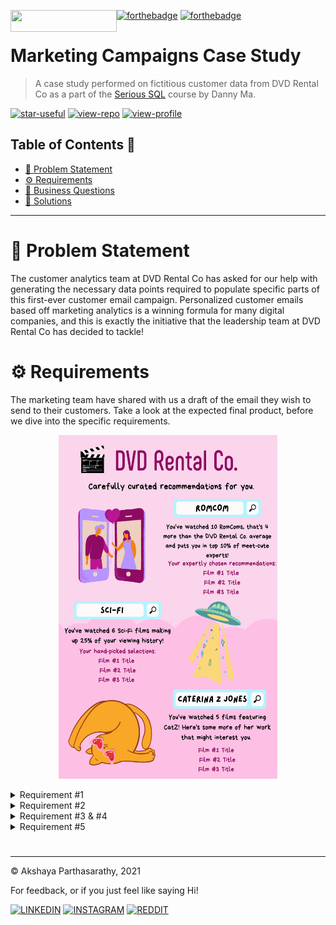  [![forthebadge](https://forthebadge.com/images/badges/powered-by-netflix.svg)](https://forthebadge.com) [![forthebadge](https://forthebadge.com/images/badges/contains-cat-gifs.svg)](https://forthebadge.com) <img align="left" width="170" height="35" src="https://img.shields.io/badge/PostgreSQL-316192?style=for-the-badge&logo=postgresql&logoColor=white">


# Marketing Campaigns Case Study
> A case study performed on fictitious customer data from DVD Rental Co as a part of the [Serious SQL](https://www.datawithdanny.com) course by Danny Ma.

[![star-useful](https://img.shields.io/badge/🌟-If%20useful-red.svg)](https://shields.io) 
[![view-repo](https://img.shields.io/badge/View-Repo-blueviolet)](https://github.com/iaks23?tab=repositories)
[![view-profile](https://img.shields.io/badge/Go%20To-Profile-orange)](https://github.com/iaks23)

## Table of Contents 📖

* [🚨 Problem Statement](#problem)
* [⚙️ Requirements](#reqs)
* [📖 Business Questions](#questions)
* [🌟 Solutions](#solutions)

----
# 🚨 Problem Statement <a name='problem'></a>

The customer analytics team at DVD Rental Co has asked for our help with generating the necessary data points required to populate specific parts of this first-ever customer email campaign. Personalized customer emails based off marketing analytics is a winning formula for many digital companies, and this is exactly the initiative that the leadership team at DVD Rental Co has decided to tackle! 


# ⚙️ Requirements <a name='reqs'></a>

The marketing team have shared with us a draft of the email they wish to send to their customers. Take a look at the expected final product, before we dive into the specific requirements. 

<p align="center">
  <img width="350" height="550" src="https://github.com/iaks23/Marketing-Analytics-Case-Study/blob/main/images/main-poster.png">
</p>

<details> 
  <summary>
    Requirement #1
  </summary>
 
 ### Top 2 Categories

 For each customer, we need to identify the top 2 <code> categories </code> for each customer based off their past rental history. These top categories will drive marketing creative images as seen in the sci-fi and rom-com examples in the draft email.
 
 <p align="center">
  <img width="400" height="320" src="https://github.com/iaks23/Marketing-Analytics-Case-Study/blob/main/images/req1.gif">
</p>
 
 </details>

<details> 
  <summary>
    Requirement #2
  </summary>
 
 ### Category Film Recommendations

 The marketing team has also requested for the 3 most popular <code> films </code> for each customer’s top 2 <code> categories </code>.

There is a catch though - we cannot recommend a film which the customer has already viewed.

If there are less than 3 films available - marketing is happy to show at least 1 film.

> 💡 Any customer which do not have any film recommendations for either category must be flagged out so the marketing team can exclude from the email campaign - this is of high importance!
 
  <p align="center">
  <img width="400" height="320" src="https://github.com/iaks23/Marketing-Analytics-Case-Study/blob/main/images/req2.gif">
</p>
 </details>
 
 <details> 
  <summary>
    Requirement #3 & #4
  </summary>
 
 ### Individual Customer Insights

The number of films watched by each customer in their top 2 categories is required as well as some specific <code> insights.</code>

#### For the 1st category, the marketing requires the following insights (requirement 3):

How many total films have they watched in their top category?
How many more films has the customer watched compared to the average DVD Rental Co customer?
How does the customer rank in terms of the top X% compared to all other customers in this film category?

#### For the second ranking category (requirement 4):

How many total films has the customer watched in this category?
What proportion of each customer’s total films watched does this count make?

 > 💡 Note the specific rounding of the percentages with 0 decimal places!
 
 <p align="center">
  <img width="400" height="320" src="https://github.com/iaks23/Marketing-Analytics-Case-Study/blob/main/images/req3&4.gif">
</p>
 </details>
 
 <details> 
  <summary>
    Requirement #5
  </summary>
 
 Favorite Actor Recommendations

 Along with the top 2 categories, marketing has also requested top <code> actor </code> film recommendations where up to 3 more films are included in the recommendations list as well as the count of films by the top actor.

We have been given guidance by marketing to choose the actors in alphabetical order should there be any ties - i.e. if the customer has seen 5 Brad Pitt films vs 5 George Clooney films - Brad Pitt will be chosen instead of George Clooney.

The same logical business rules apply - in addition any films that have already been recommended in the top 2 categories must not be included as actor recommendations.

If the customer doesn’t have at least 1 film recommendation - they also need to be flagged with a separate actor exclusion flag.

 <p align="center">
  <img width="400" height="320" src="https://github.com/iaks23/Marketing-Analytics-Case-Study/blob/main/images/req5.gif">
</p>
 </details>
 
 # 

----------------------

© Akshaya Parthasarathy, 2021

For feedback, or if you just feel like saying Hi!

[![LINKEDIN](https://img.shields.io/badge/LinkedIn-0077B5?style=for-the-badge&logo=linkedin&logoColor=white)](https://www.linkedin.com/in/akshaya-parthasarathy23)
[![INSTAGRAM](https://img.shields.io/badge/Instagram-E4405F?style=for-the-badge&logo=instagram&logoColor=white)](https://www.instagram.com/aks_sarathy/)
[![REDDIT](https://img.shields.io/badge/Reddit-FF4500?style=for-the-badge&logo=reddit&logoColor=white)](https://www.reddit.com/user/longstoryshort_)

